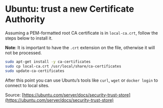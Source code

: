 # Ubuntu: trust a new Certificate Authority

Assuming a PEM-formatted root CA certificate is in `local-ca.crt`, follow the steps below to install it.

**Note**: It is important to have the `.crt` extension on the file, otherwise it will not be processed.


```sh
sudo apt-get install -y ca-certificates
sudo cp local-ca.crt /usr/local/share/ca-certificates
sudo update-ca-certificates
```

After this point you can use Ubuntu’s tools like `curl`, `wget` or `docker login` to connect to local sites.

Source: [https://ubuntu.com/server/docs/security-trust-store](https://ubuntu.com/server/docs/security-trust-store)
